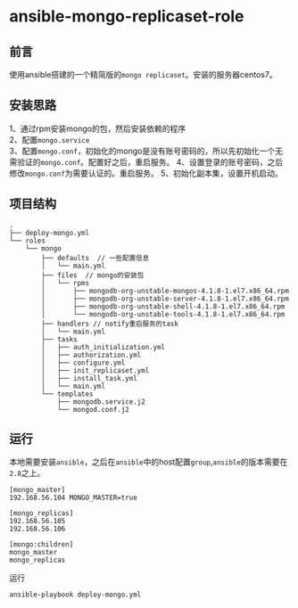 # ansible-mongo-replicaset-role

## 前言

使用ansible搭建的一个精简版的`mongo replicaset`。安装的服务器centos7。  

## 安装思路

1、通过rpm安装mongo的包，然后安装依赖的程序  
2、配置`mongo.service`  
3、配置`mongo.conf`，初始化的mongo是没有账号密码的，所以先初始化一个无需验证的`mongo.conf`。配置好之后，重启服务。
4、设置登录的账号密码，之后修改`mongo.conf`为需要认证的。重启服务。
5、初始化副本集，设置开机启动。  

## 项目结构

````
.
├── deploy-mongo.yml
└── roles
    └── mongo
        ├── defaults  // 一些配置信息
        │   └── main.yml
        ├── files  // mongo的安装包
        │   └── rpms
        │       ├── mongodb-org-unstable-mongos-4.1.8-1.el7.x86_64.rpm
        │       ├── mongodb-org-unstable-server-4.1.8-1.el7.x86_64.rpm
        │       ├── mongodb-org-unstable-shell-4.1.8-1.el7.x86_64.rpm
        │       └── mongodb-org-unstable-tools-4.1.8-1.el7.x86_64.rpm
        ├── handlers // notify重启服务的task
        │   └── main.yml
        ├── tasks
        │   ├── auth_initialization.yml
        │   ├── authorization.yml
        │   ├── configure.yml
        │   ├── init_replicaset.yml
        │   ├── install_task.yml
        │   └── main.yml
        └── templates
            ├── mongodb.service.j2
            └── mongod.conf.j2

````

## 运行

本地需要安装`ansible`，之后在`ansible`中的host配置`group`,`ansible`的版本需要在`2.8`之上。  

````
[mongo_master]
192.168.56.104 MONGO_MASTER=true

[mongo_replicas]
192.168.56.105
192.168.56.106

[mongo:children]
mongo_master
mongo_replicas
````

运行  

````
ansible-playbook deploy-mongo.yml  
````

